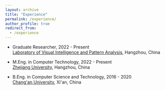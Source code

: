```yaml
---
layout: archive
title: "Experience"
permalink: /experience/
author_profile: true
redirect_from:
  - /experience
---
```


* Graduate Researcher, 2022 - Present  
  [Laboratory of Visual Intelligence and Pattern Analysis](https://www.vipazoo.cn/), Hangzhou, China

* M.Eng. in Computer Technology, 2022 - Present  
  [Zhejiang University](https://www.zju.edu.cn/english/), Hangzhou, China

* B.Eng. in Computer Science and Technology, 2016 - 2020  
  [Chang'an University](https://en.chd.edu.cn/), Xi'an, China

